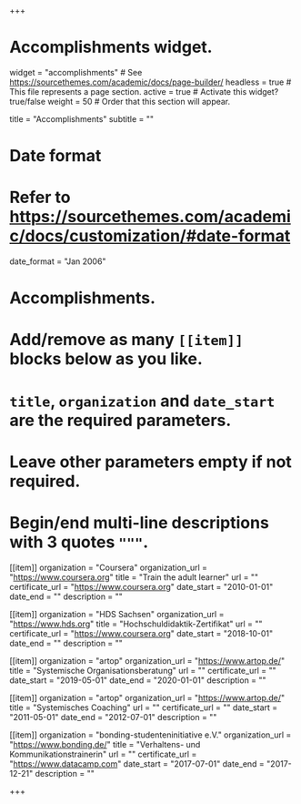 +++
# Accomplishments widget.
widget = "accomplishments"  # See https://sourcethemes.com/academic/docs/page-builder/
headless = true  # This file represents a page section.
active = true  # Activate this widget? true/false
weight = 50  # Order that this section will appear.

title = "Accomplish&shy;ments"
subtitle = ""

# Date format
#   Refer to https://sourcethemes.com/academic/docs/customization/#date-format
date_format = "Jan 2006"

# Accomplishments.
#   Add/remove as many `[[item]]` blocks below as you like.
#   `title`, `organization` and `date_start` are the required parameters.
#   Leave other parameters empty if not required.
#   Begin/end multi-line descriptions with 3 quotes `"""`.

[[item]]
  organization = "Coursera"
  organization_url = "https://www.coursera.org"
  title = "Train the adult learner"
  url = ""
  certificate_url = "https://www.coursera.org"
  date_start = "2010-01-01"
  date_end = ""
  description = ""

[[item]]
  organization = "HDS Sachsen"
  organization_url = "https://www.hds.org"
  title = "Hochschuldidaktik-Zertifikat"
  url = ""
  certificate_url = "https://www.coursera.org"
  date_start = "2018-10-01"
  date_end = ""
  description = ""

[[item]]
  organization = "artop"
  organization_url = "https://www.artop.de/"
  title = "Systemische Organisationsberatung"
  url = ""
  certificate_url = ""
  date_start = "2019-05-01"
  date_end = "2020-01-01"
  description = ""
  

[[item]]
  organization = "artop"
  organization_url = "https://www.artop.de/"
  title = "Systemisches Coaching"
  url = ""
  certificate_url = ""
  date_start = "2011-05-01"
  date_end = "2012-07-01"
  description = ""
  
[[item]]
  organization = "bonding-studenteninitiative e.V."
  organization_url = "https://www.bonding.de/"
  title = "Verhaltens- und Kommunikationstrainerin"
  url = ""
  certificate_url = "https://www.datacamp.com"
  date_start = "2017-07-01"
  date_end = "2017-12-21"
  description = ""

+++
